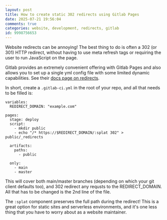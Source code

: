 ```yaml
---
layout: post
title: How to create static 302 redirects using Gitlab Pages
date: 2025-07-21 19:56:04
comments: true
categories: website, development, redirects, gitlab
id: 9998756653
---
```


Website redirects can be annoying! The best thing to do is often a 302 (or 301) HTTP redirect, without having to use meta refresh tags or requiring the user to run JavaScript on the page.

Gitlab provides an extremely convenient offering with Gitlab Pages and also allows you to set up a single yml config file with some limited dynamic capabilities. See their [docs page on redirects](https://docs.gitlab.com/user/project/pages/redirects/).

In short, create a `.gitlab-ci.yml` in the root of your repo, and all that needs to be filled is:

```
variables:
  REDIRECT_DOMAIN: "example.com"

pages:
  stage: deploy
  script:
    - mkdir public
    - echo "/* https://$REDIRECT_DOMAIN/:splat 302" > public/_redirects
  
  artifacts:
    paths:
      - public
  
  only:
    - main
    - master
```

This will cover both main/master branches (depending on which your git client defaults too), and 302 redirect any requsts to the REDIRECT_DOMAIN. All that has to be changed is the 2nd line of the file.

The `:splat` component preserves the full path during the redirect! This is a great option for static sites and serverless environments, and it's one less thing that you have to worry about as a website maintainer.
